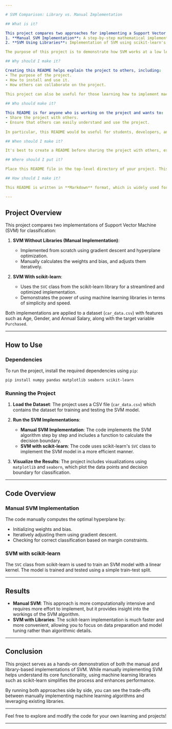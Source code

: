 ```yaml
---

# SVM Comparison: Library vs. Manual Implementation

## What is it?

This project compares two approaches for implementing a Support Vector Machine (SVM) classifier:
1. **Manual SVM Implementation**: A step-by-step mathematical implementation of the SVM algorithm without using any external libraries.
2. **SVM Using Libraries**: Implementation of SVM using scikit-learn's `SVC` class for efficient and optimized computation.

The purpose of this project is to demonstrate how SVM works at a low level, while also showing the benefits of using a library for machine learning tasks.

## Why should I make it?

Creating this README helps explain the project to others, including:
- The purpose of the project.
- How to install and use it.
- How others can collaborate on the project.
  
This project can also be useful for those learning how to implement machine learning algorithms from scratch, as well as for developers who want to understand the difference between manual implementation and using libraries like scikit-learn.

## Who should make it?

This README is for anyone who is working on the project and wants to:
- Share the project with others.
- Ensure that others can easily understand and use the project.
  
In particular, this README would be useful for students, developers, and machine learning enthusiasts.

## When should I make it?

It's best to create a README before sharing the project with others, especially if you plan to make it public. A well-documented project is easier to understand and contributes to the professionalism of the work.

## Where should I put it?

Place this README file in the top-level directory of your project. This is the standard location, and many platforms (e.g., GitHub, GitLab) will display it on the project’s main page automatically.

## How should I make it?

This README is written in **Markdown** format, which is widely used for README files. Markdown allows for easy formatting with headers, lists, code blocks, and more. You can use any text editor to create it, or Markdown-specific editors like **Typora** or **Visual Studio Code**.

---
```


## Project Overview

This project compares two implementations of Support Vector Machine (SVM) for classification:

1. **SVM Without Libraries (Manual Implementation)**: 
   - Implemented from scratch using gradient descent and hyperplane optimization.
   - Manually calculates the weights and bias, and adjusts them iteratively.

2. **SVM With scikit-learn**: 
   - Uses the `SVC` class from the scikit-learn library for a streamlined and optimized implementation.
   - Demonstrates the power of using machine learning libraries in terms of simplicity and speed.

Both implementations are applied to a dataset (`car_data.csv`) with features such as Age, Gender, and Annual Salary, along with the target variable `Purchased`.

---

## How to Use

### Dependencies

To run the project, install the required dependencies using `pip`:

```bash
pip install numpy pandas matplotlib seaborn scikit-learn
```

### Running the Project

1. **Load the Dataset**: The project uses a CSV file (`car_data.csv`) which contains the dataset for training and testing the SVM model.
   
2. **Run the SVM Implementations**:
   - **Manual SVM Implementation**: The code implements the SVM algorithm step by step and includes a function to calculate the decision boundary.
   - **SVM with scikit-learn**: The code uses scikit-learn's `SVC` class to implement the SVM model in a more efficient manner.

3. **Visualize the Results**: The project includes visualizations using `matplotlib` and `seaborn`, which plot the data points and decision boundary for classification.

---

## Code Overview

### Manual SVM Implementation
The code manually computes the optimal hyperplane by:
- Initializing weights and bias.
- Iteratively adjusting them using gradient descent.
- Checking for correct classification based on margin constraints.

### SVM with scikit-learn
The `SVC` class from scikit-learn is used to train an SVM model with a linear kernel. The model is trained and tested using a simple train-test split.

---

## Results

- **Manual SVM**: This approach is more computationally intensive and requires more effort to implement, but it provides insight into the workings of the SVM algorithm.
- **SVM with Libraries**: The scikit-learn implementation is much faster and more convenient, allowing you to focus on data preparation and model tuning rather than algorithmic details.

---

## Conclusion

This project serves as a hands-on demonstration of both the manual and library-based implementations of SVM. While manually implementing SVM helps understand its core functionality, using machine learning libraries such as scikit-learn simplifies the process and enhances performance.

By running both approaches side by side, you can see the trade-offs between manually implementing machine learning algorithms and leveraging existing libraries.

---

Feel free to explore and modify the code for your own learning and projects!

--- 
